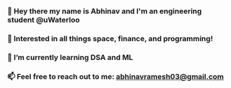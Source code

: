 ### 👋 Hey there my name is Abhinav and I'm an engineering student @uWaterloo
### 🚀 Interested in all things space, finance, and programming! 
### 🌱 I’m currently learning DSA and ML
### 📫 Feel free to reach out to me: [abhinavramesh03@gmail.com](mailto:abhinavramesh03@gmail.com)


<!--
**AbhiByte/AbhiByte** is a ✨ _special_ ✨ repository because its `README.md` (this file) appears on your GitHub profile.

Here are some ideas to get you started:

- 🔭 I’m currently working on ...
- 🌱 I’m currently learning ...
- 👯 I’m looking to collaborate on ...
- 🤔 I’m looking for help with ...
- 💬 Ask me about ...
- 📫 How to reach me: ...
- 😄 Pronouns: ...
-  Fun fact: ...
-->
